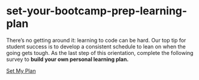 # set-your-bootcamp-prep-learning-plan

There’s no getting around it: learning to code can be hard. Our top tip for student success is to develop a consistent schedule to lean on when the going gets tough. As the last step of this orientation, complete the following survey to **build your own personal learning plan.** 

<a id="js--show-quiz-button" class="typeform-share button button--corners-tight button--color-blue" href="https://theflatironschool.typeform.com/to/mJyEj9" data-mode="popup" target="_blank">Set My Plan </a>

